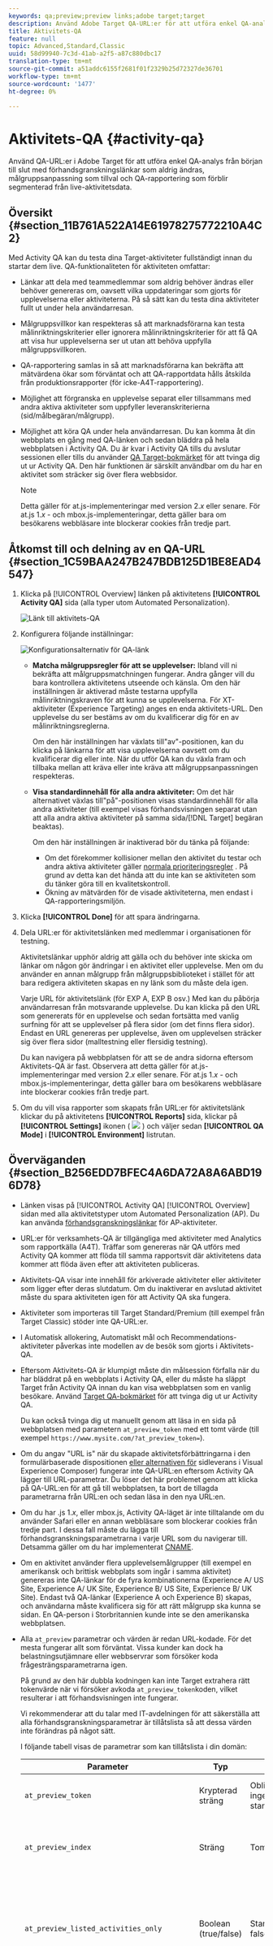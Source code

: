 ```yaml
---
keywords: qa;preview;preview links;adobe target;target
description: Använd Adobe Target QA-URL:er för att utföra enkel QA-analys från början till slut med förhandsgranskningslänkar som aldrig ändras, målgruppsanpassning som tillval och QA-rapportering som förblir segmenterad från liveaktivitetsdata.
title: Aktivitets-QA
feature: null
topic: Advanced,Standard,Classic
uuid: 58d99940-7c3d-41ab-a2f5-a87c880dbc17
translation-type: tm+mt
source-git-commit: a51addc6155f2681f01f2329b25d72327de36701
workflow-type: tm+mt
source-wordcount: '1477'
ht-degree: 0%

---
```



# Aktivitets-QA {#activity-qa}

Använd QA-URL:er i Adobe Target för att utföra enkel QA-analys från början till slut med förhandsgranskningslänkar som aldrig ändras, målgruppsanpassning som tillval och QA-rapportering som förblir segmenterad från live-aktivitetsdata.

## Översikt {#section_11B761A522A14E61978275772210A4C2}

Med Activity QA kan du testa dina Target-aktiviteter fullständigt innan du startar dem live. QA-funktionaliteten för aktiviteten omfattar:

* Länkar att dela med teammedlemmar som aldrig behöver ändras eller behöver genereras om, oavsett vilka uppdateringar som gjorts för upplevelserna eller aktiviteterna. På så sätt kan du testa dina aktiviteter fullt ut under hela användarresan.
* Målgruppsvillkor kan respekteras så att marknadsförarna kan testa målinriktningskriterier eller ignorera målinriktningskriterier för att få QA att visa hur upplevelserna ser ut utan att behöva uppfylla målgruppsvillkoren.
* QA-rapportering samlas in så att marknadsförarna kan bekräfta att mätvärdena ökar som förväntat och att QA-rapportdata hålls åtskilda från produktionsrapporter (för icke-A4T-rapportering).
* Möjlighet att förgranska en upplevelse separat eller tillsammans med andra aktiva aktiviteter som uppfyller leveranskriterierna (sid/målbegäran/målgrupp).
* Möjlighet att köra QA under hela användarresan. Du kan komma åt din webbplats en gång med QA-länken och sedan bläddra på hela webbplatsen i Activity QA. Du är kvar i Activity QA tills du avslutar sessionen eller tills du använder [QA Target-bokmärket](../../c-activities/c-activity-qa/activity-qa-bookmark.md#concept_A8A3551A4B5342079AFEED5ECF93E879) för att tvinga dig ut ur Activity QA. Den här funktionen är särskilt användbar om du har en aktivitet som sträcker sig över flera webbsidor.

   >[!NOTE]
   >
   >Detta gäller för at.js-implementeringar med version 2.*x* eller senare. För at.js 1.*x* - och mbox.js-implementeringar, detta gäller bara om besökarens webbläsare inte blockerar cookies från tredje part.

## Åtkomst till och delning av en QA-URL {#section_1C59BAA247B247BDB125D1BE8EAD4547}

1. Klicka på [!UICONTROL Overview] länken på aktivitetens **[!UICONTROL Activity QA]** sida (alla typer utom Automated Personalization).

   ![Länk till aktivitets-QA](assets/qa_link.png)

1. Konfigurera följande inställningar:

   ![Konfigurationsalternativ för QA-länk](assets/qa_link_config.png)

   * **Matcha målgruppsregler för att se upplevelser:** Ibland vill ni bekräfta att målgruppsmatchningen fungerar. Andra gånger vill du bara kontrollera aktivitetens utseende och känsla. Om den här inställningen är aktiverad måste testarna uppfylla målinriktningskraven för att kunna se upplevelserna. För XT-aktiviteter (Experience Targeting) anges en enda aktivitets-URL. Den upplevelse du ser bestäms av om du kvalificerar dig för en av målinriktningsreglerna.

      Om den här inställningen har växlats till&quot;av&quot;-positionen, kan du klicka på länkarna för att visa upplevelserna oavsett om du kvalificerar dig eller inte. När du utför QA kan du växla fram och tillbaka mellan att kräva eller inte kräva att målgruppsanpassningen respekteras.

   * **Visa standardinnehåll för alla andra aktiviteter:** Om det här alternativet växlas till&quot;på&quot;-positionen visas standardinnehåll för alla andra aktiviteter (till exempel visas förhandsvisningen separat utan att alla andra aktiva aktiviteter på samma sida/[!DNL Target] begäran beaktas).

      Om den här inställningen är inaktiverad bör du tänka på följande:

      * Om det förekommer kollisioner mellan den aktivitet du testar och andra aktiva aktiviteter gäller [normala prioriteringsregler](../../c-activities/priority.md#concept_1780C11FEA57440499F0047DD6900E0F) . På grund av detta kan det hända att du inte kan se aktiviteten som du tänker göra till en kvalitetskontroll.
      * Ökning av mätvärden för de visade aktiviteterna, men endast i QA-rapporteringsmiljön.

1. Klicka **[!UICONTROL Done]** för att spara ändringarna.
1. Dela URL:er för aktivitetslänken med medlemmar i organisationen för testning.

   Aktivitetslänkar upphör aldrig att gälla och du behöver inte skicka om länkar om någon gör ändringar i en aktivitet eller upplevelse. Men om du använder en annan målgrupp från målgruppsbiblioteket i stället för att bara redigera aktiviteten skapas en ny länk som du måste dela igen.

   Varje URL för aktivitetslänk (för EXP A, EXP B osv.) Med kan du påbörja användarresan från motsvarande upplevelse. Du kan klicka på den URL som genererats för en upplevelse och sedan fortsätta med vanlig surfning för att se upplevelser på flera sidor (om det finns flera sidor). Endast en URL genereras per upplevelse, även om upplevelsen sträcker sig över flera sidor (malltestning eller flersidig testning).

   Du kan navigera på webbplatsen för att se de andra sidorna eftersom Aktivitets-QA är fast. Observera att detta gäller för at.js-implementeringar med version 2.*x* eller senare. För at.js 1.*x* - och mbox.js-implementeringar, detta gäller bara om besökarens webbläsare inte blockerar cookies från tredje part.

1. Om du vill visa rapporter som skapats från URL:er för aktivitetslänk klickar du på aktivitetens **[!UICONTROL Reports]** sida, klickar på **[!UICONTROL Settings]** ikonen ( ![](assets/icon_gear.png) ) och väljer sedan **[!UICONTROL QA Mode]** i **[!UICONTROL Environment]** listrutan.

## Överväganden {#section_B256EDD7BFEC4A6DA72A8A6ABD196D78}

* Länken visas på [!UICONTROL Activity QA] [!UICONTROL Overview] sidan med alla aktivitetstyper utom Automated Personalization (AP). Du kan använda [förhandsgranskningslänkar](../../c-activities/t-automated-personalization/experience-preview.md#task_586C6655A6FD4AF08F5678FC3F481EFC) för AP-aktiviteter.
* URL:er för verksamhets-QA är tillgängliga med aktiviteter med Analytics som rapportkälla (A4T). Träffar som genereras när QA utförs med Activity QA kommer att flöda till samma rapportsvit där aktivitetens data kommer att flöda även efter att aktiviteten publiceras.
* Aktivitets-QA visar inte innehåll för arkiverade aktiviteter eller aktiviteter som ligger efter deras slutdatum. Om du inaktiverar en avslutad aktivitet måste du spara aktiviteten igen för att Activity QA ska fungera.
* Aktiviteter som importeras till Target Standard/Premium (till exempel från Target Classic) stöder inte QA-URL:er.
* I Automatisk allokering, Automatiskt mål och Recommendations-aktiviteter påverkas inte modellen av de besök som gjorts i Aktivitets-QA.
* Eftersom Aktivitets-QA är klumpigt måste din målsession förfalla när du har bläddrat på en webbplats i Activity QA, eller du måste ha släppt Target från Activity QA innan du kan visa webbplatsen som en vanlig besökare. Använd [Target QA-bokmärket](../../c-activities/c-activity-qa/activity-qa-bookmark.md#concept_A8A3551A4B5342079AFEED5ECF93E879) för att tvinga dig ut ur Activity QA.

   Du kan också tvinga dig ut manuellt genom att läsa in en sida på webbplatsen med parametern `at_preview_token` med ett tomt värde (till exempel `https://www.mysite.com/?at_preview_token=`).

* Om du angav &quot;URL is&quot; när du skapade aktivitetsförbättringarna i den formulärbaserade dispositionen [eller alternativen för](../../c-experiences/form-experience-composer.md#task_FAC842A6535045B68B4C1AD3E657E56E) sidleverans i Visual Experience Composer) [](../../c-experiences/c-visual-experience-composer/viztarget-options.md#reference_3BD1BEEAFA584A749ED2D08F14732E81)fungerar inte QA-URL:en eftersom Activity QA lägger till URL-parametrar. Du löser det här problemet genom att klicka på QA-URL:en för att gå till webbplatsen, ta bort de tillagda parametrarna från URL:en och sedan läsa in den nya URL:en.
* Om du har .js 1.*x*, eller mbox.js, Activity QA-läget är inte tilltalande om du använder Safari eller en annan webbläsare som blockerar cookies från tredje part. I dessa fall måste du lägga till förhandsgranskningsparametrarna i varje URL som du navigerar till. Detsamma gäller om du har implementerat [CNAME](/help/c-implementing-target/c-considerations-before-you-implement-target/implement-cname-support-in-target.md).
* Om en aktivitet använder flera upplevelsemålgrupper (till exempel en amerikansk och brittisk webbplats som ingår i samma aktivitet) genereras inte QA-länkar för de fyra kombinationerna (Experience A/ US Site, Experience A/ UK Site, Experience B/ US Site, Experience B/ UK Site). Endast två QA-länkar (Experience A och Experience B) skapas, och användarna måste kvalificera sig för att rätt målgrupp ska kunna se sidan. En QA-person i Storbritannien kunde inte se den amerikanska webbplatsen.
* Alla `at_preview` parametrar och värden är redan URL-kodade. För det mesta fungerar allt som förväntat. Vissa kunder kan dock ha belastningsutjämnare eller webbservrar som försöker koda frågesträngsparametrarna igen.

   På grund av den här dubbla kodningen kan inte Target extrahera rätt tokenvärde när vi försöker avkoda `at_preview_token`koden, vilket resulterar i att förhandsvisningen inte fungerar.

   Vi rekommenderar att du talar med IT-avdelningen för att säkerställa att alla förhandsgranskningsparametrar är tillåtslista så att dessa värden inte förändras på något sätt.

   I följande tabell visas de parametrar som kan tillåtslista i din domän:

   | Parameter | Typ | Värde | Beskrivning |
   |--- |--- |--- |--- |
   | `at_preview_token` | Krypterad sträng | Obligatoriskt. inget standardvärde | En krypterad entitet som innehåller listan över kampanj-ID:n som tillåts att köras i QA-läge. |
   | `at_preview_index` | Sträng | Tom | Parameterns format är `<campaignIndex>` eller `<campaignIndex>_< experienceIndex>`<br>Båda indexen börjar med 1. |
   | `at_preview_listed_activities_only` | Boolean (true/false) | Standardvärde: false | Om värdet är&quot;true&quot; bearbetas alla kampanjer som anges i `at_preview_index` parametrarna.<br>Om värdet är &quot;false&quot; bearbetas alla kampanjer från sidan, även om de inte har angetts i förhandsgranskningstoken. |
   | `at_preview_evaluate_as_true_audience_ids` | Sträng | Tom | Understrykningsavgränsad (&quot;_&quot;) lista med segment-ID:n som alltid (på mål- och rapporteringsnivå) ska utvärderas som &quot;true&quot; i omfattningen av [!DNL Target] begäran. |
   | `_AT_Debug` | Sträng | Fönster eller konsol | Konsolloggning eller nytt fönster. |
   | `adobe_mc_ref` |  |  | Skickar den refererande URL-adressen för standardsidan till den nya sidan. När det används med `AppMeasurement.js` version 2.1 (eller senare) [!DNL Adobe Analytics] används det här parametervärdet som den refererande URL:en på den nya sidan. |
   | `adobe_mc_sdid` |  |  | Skickar [!DNL Supplemental Data Id] (SDID) och [!DNL Experience Cloud Org Id] från standardsidan till den nya sidan för att Analytics for Target (A4T) ska sammanfoga Target-begäran på standardsidan med Analytics-begäran på den nya sidan. |

* Gränssnittet för mål-QA-läge visar bara den första URL:en för en upplevelse i en flersidig aktivitet. Anta att du skapar ett resetest och att du går från URL1 till URL2. Om du vill gå till URL2 separat kopierar du alla URL-parametrar som finns mot URL1 och använder dem på URL2 efter att du har placerat ett &quot;?&quot; precis som i URL1.
